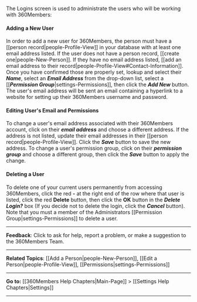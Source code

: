 The Logins screen is used to administrate the users who will be working
with 360Members: 

#### Adding a New User

In order to add a new user for 360Members, the person must have a
[[person record|people-Profile-View]] in your database with at least
one email address listed. If the user does not have a person record,
[[create one|people-New-Person]]. If they have no email address
listed, [[add an email address to their
record|people-Profile-View#Contact-Information]]. Once you have
confirmed those are properly set, lookup and select their ***Name***,
select an ***Email Address*** from the drop-down list, select a
[[***Permission Group***|settings-Permissions]], then click the ***Add
New*** button. The user's email address will be sent an email containing
a hyperlink to a website for setting up their 360Members username and
password.

#### Editing User's Email and Permissions

To change a user's email address associated with their 360Members
account, click on their ***email address*** and choose a different
address. If the address is not listed, update their email addresses in
their [[person record|people-Profile-View]]. Click the ***Save***
button to save the new address. To change a user's permission group,
click on their ***permission group*** and choose a different group, then
click the ***Save*** button to apply the change.

#### Deleting a User

To delete one of your current users permanently from accessing
360Members, click the red **-** at the right end of the row where that
user is listed, click the red **Delete** button, then click the **OK**
button in the ***Delete Login?*** box (If you decide not to delete the
login, click the ***Cancel*** button). Note that you must a member of
the Administrators [[Permission Group|settings-Permissions]] to delete
a user.

* * * * *

**Feedback**: Click **<Feedback>** to ask for help, report a problem, or
make a suggestion to the 360Members Team.

* * * * *

**Related Topics**: [[Add a Person|people-New-Person]], [[Edit a
Person|people-Profile-View]],
[[Permissions|settings-Permissions]]

* * * * *

**Go to:** [[360Members Help Chapters|Main-Page]] \> [[Settings Help
Chapters|Settings]]

* * * * *
